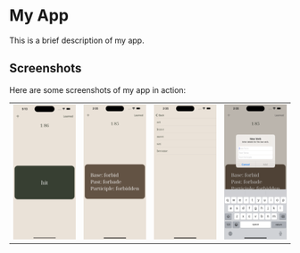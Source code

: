 # My App

This is a brief description of my app.

## Screenshots

Here are some screenshots of my app in action:

<table>
  <tr>
    <td><img src='Screenshots/screenshot1.png' alt='front side' width='200'/></td>
    <td><img src='Screenshots/screenshot2.png' alt='back side' width='200'/></td>
    <td><img src='Screenshots/screenshot3.png' alt='list of learned words' width='200'/></td>
    <td><img src='Screenshots/screenshot4.png' alt='add new verb' width='200'/></td>
  </tr>
</table>
